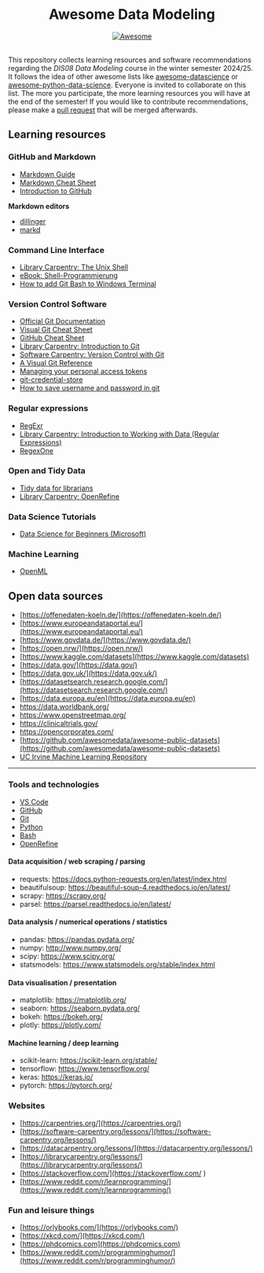 <h1 align="center">
    Awesome Data Modeling 
</h1>
<div align="center"><a href="https://github.com/sindresorhus/awesome">
<img src="https://cdn.rawgit.com/sindresorhus/awesome/d7305f38d29fed78fa85652e3a63e154dd8e8829/media/badge.svg" alt="Awesome" border="0">
</a>
</div>
</br>

This repository collects learning resources and software recommendations regarding the _DIS08 Data Modeling_ course in the winter semester 2024/25. It follows the idea of other awesome lists like [awesome-datascience](https://github.com/academic/awesome-datascience) or [awesome-python-data-science](https://github.com/krzjoa/awesome-python-data-science). Everyone is invited to collaborate on this list. The more you participate, the more learning resources you will have at the end of the semester! If you would like to contribute recommendations, please make a [pull request](https://docs.github.com/en/pull-requests/collaborating-with-pull-requests/proposing-changes-to-your-work-with-pull-requests/about-pull-requests) that will be merged afterwards.

## Learning resources

### GitHub and Markdown
- [Markdown Guide](https://www.markdownguide.org/)
- [Markdown Cheat Sheet](https://www.markdownguide.org/cheat-sheet/)
- [Introduction to GitHub](https://docs.github.com/en/get-started)

**Markdown editors**
- [dillinger](https://dillinger.io/)
- [markd](https://markd.it/)

### Command Line Interface 
- [Library Carpentry: The Unix Shell](https://librarycarpentry.org/lc-shell/) 
- [eBook: Shell-Programmierung](https://openbook.rheinwerk-verlag.de/shell_programmierung/)
- [How to add Git Bash to Windows Terminal](https://neutrondev.com/add-git-bash-windows-terminal/)

### Version Control Software
- [Official Git Documentation](https://git-scm.com/doc)
- [Visual Git Cheat Sheet](https://ndpsoftware.com/git-cheatsheet.html)
- [GitHub Cheat Sheet](https://training.github.com/downloads/github-git-cheat-sheet.pdf)
- [Library Carpentry: Introduction to Git](https://librarycarpentry.org/lc-git/)
- [Software Carpentry: Version Control with Git ](https://swcarpentry.github.io/git-novice/) 
- [A Visual Git Reference](https://marklodato.github.io/visual-git-guide/index-en.html)
- [Managing your personal access tokens](https://docs.github.com/en/authentication/keeping-your-account-and-data-secure/managing-your-personal-access-tokens)
- [git-credential-store](https://git-scm.com/docs/git-credential-store)
- [How to save username and password in git](https://gist.github.com/ankitsejwal/559a734b6e2000eef86dc10ceb767b12#file-save-github-credentials-md)

### Regular expressions
- [RegExr](https://regexr.com/)
- [Library Carpentry: Introduction to Working with Data (Regular Expressions)](https://librarycarpentry.org/lc-data-intro/)  
- [RegexOne](https://regexone.com/) 

### Open and Tidy Data 

- [Tidy data for librarians](https://librarycarpentry.org/lc-spreadsheets/)
- [Library Carpentry: OpenRefine](https://librarycarpentry.org/lc-open-refine/)

### Data Science Tutorials 
- [Data Science for Beginners (Microsoft)](https://github.com/microsoft/Data-Science-For-Beginners)

### Machine Learning 
- [OpenML](https://www.openml.org/)

## Open data sources
- [https://offenedaten-koeln.de/](https://offenedaten-koeln.de/)
- [https://www.europeandataportal.eu/](https://www.europeandataportal.eu/) 
- [https://www.govdata.de/](https://www.govdata.de/) 
- [https://open.nrw/](https://open.nrw/) 
- [https://www.kaggle.com/datasets](https://www.kaggle.com/datasets) 
- [https://data.gov/](https://data.gov/)   
- [https://data.gov.uk/](https://data.gov.uk/)
- [https://datasetsearch.research.google.com/](https://datasetsearch.research.google.com/) 
- [https://data.europa.eu/en](https://data.europa.eu/en)
- https://data.worldbank.org/
- https://www.openstreetmap.org/
- https://clinicaltrials.gov/
- https://opencorporates.com/
- [https://github.com/awesomedata/awesome-public-datasets](https://github.com/awesomedata/awesome-public-datasets)
- [UC Irvine Machine Learning Repository](https://archive.ics.uci.edu/)

-----------------

### Tools and technologies

- [VS Code](https://code.visualstudio.com/) 
- [GitHub](https://github.com/)
- [Git](https://git-scm.com/)
- [Python](https://www.python.org/)
- [Bash](https://www.gnu.org/software/bash/) 
- [OpenRefine](https://openrefine.org/) 


#### Data acquisition / web scraping / parsing
- requests: https://docs.python-requests.org/en/latest/index.html
- beautifulsoup: https://beautiful-soup-4.readthedocs.io/en/latest/
- scrapy: https://scrapy.org/
- parsel: https://parsel.readthedocs.io/en/latest/

#### Data analysis / numerical operations / statistics
- pandas: https://pandas.pydata.org/
- numpy: http://www.numpy.org/
- scipy: https://www.scipy.org/
- statsmodels: https://www.statsmodels.org/stable/index.html

#### Data visualisation / presentation
- matplotlib: https://matplotlib.org/
- seaborn: https://seaborn.pydata.org/
- bokeh: https://bokeh.org/
- plotly: https://plotly.com/

#### Machine learning / deep learning
- scikit-learn: https://scikit-learn.org/stable/
- tensorflow: https://www.tensorflow.org/
- keras: https://keras.io/
- pytorch: https://pytorch.org/

### Websites
- [https://carpentries.org/](https://carpentries.org/)
- [https://software-carpentry.org/lessons/](https://software-carpentry.org/lessons/)
- [https://datacarpentry.org/lessons/](https://datacarpentry.org/lessons/)
- [https://librarycarpentry.org/lessons/](https://librarycarpentry.org/lessons/)
- [https://stackoverflow.com/](https://stackoverflow.com/ ) 
- [https://www.reddit.com/r/learnprogramming/](https://www.reddit.com/r/learnprogramming/)

### Fun and leisure things

- [https://orlybooks.com/](https://orlybooks.com/)
- [https://xkcd.com/](https://xkcd.com/)
- [https://phdcomics.com](https://phdcomics.com)
- [https://www.reddit.com/r/programminghumor/](https://www.reddit.com/r/programminghumor/) 
